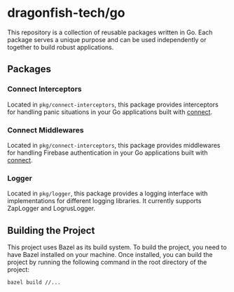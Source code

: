 # dragonfish-tech/go

This repository is a collection of reusable packages written in Go. Each package serves a unique purpose and can be used independently or together to build robust applications.

## Packages

### Connect Interceptors

Located in `pkg/connect-interceptors`, this package provides interceptors for handling panic situations in your Go applications built with [connect](https://connect.build).

### Connect Middlewares

Located in `pkg/connect-interceptors`, this package provides middlewares for handling Firebase authentication in your Go applications built with [connect](https://connect.build).

### Logger

Located in `pkg/logger`, this package provides a logging interface with implementations for different logging libraries. It currently supports ZapLogger and LogrusLogger.

## Building the Project

This project uses Bazel as its build system. To build the project, you need to have Bazel installed on your machine. Once installed, you can build the project by running the following command in the root directory of the project:

`bazel build //...`
